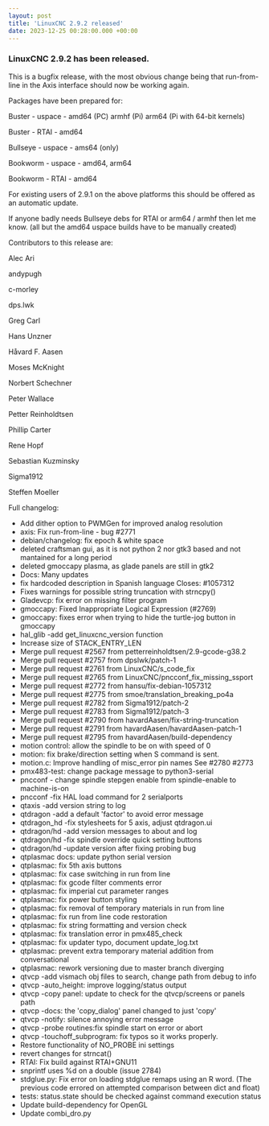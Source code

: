 ```yaml
---
layout: post
title: 'LinuxCNC 2.9.2 released'
date: 2023-12-25 00:28:00.000 +00:00
---
```


### LinuxCNC 2.9.2 has been released.

This is a bugfix release, with the
most obvious change being that run-from-line in the Axis interface
should now be working again.

Packages have been prepared for:

Buster - uspace - amd64 (PC) armhf (Pi) arm64 (Pi with 64-bit kernels)

Buster - RTAI - amd64

Bullseye - uspace - ams64 (only)

Bookworm - uspace - amd64, arm64

Bookworm - RTAI - amd64

For existing users of 2.9.1 on the above platforms this should be
offered as an automatic update.

If anyone badly needs Bullseye debs for RTAI or arm64 / armhf then let
me know. (all but the amd64 uspace builds have to be manually created)

Contributors to this release are:

Alec Ari

andypugh

c-morley

dps.lwk

Greg Carl

Hans Unzner

Håvard F. Aasen

Moses McKnight

Norbert Schechner

Peter Wallace

Petter Reinholdtsen

Phillip Carter

Rene Hopf

Sebastian Kuzminsky

Sigma1912

Steffen Moeller


Full changelog:

  * Add dither option to PWMGen for improved analog resolution
  * axis: Fix run-from-line - bug #2771
  * debian/changelog: fix epoch & white space
  * deleted craftsman gui, as it is not python 2 nor gtk3 based and
not mantained for a long period
  * deleted gmoccapy plasma, as glade panels are still in gtk2
  * Docs: Many updates
  * fix hardcoded description in Spanish language Closes: #1057312
  * Fixes warnings for possible string truncation with strncpy()
  * Gladevcp: fix error on missing filter program
  * gmoccapy: Fixed Inappropriate Logical Expression (#2769)
  * gmoccapy: fixes error when trying to hide the turtle-jog button in gmoccapy
  * hal_glib -add get_linuxcnc_version function
  * Increase size of STACK_ENTRY_LEN
  * Merge pull request #2567 from petterreinholdtsen/2.9-gcode-g38.2
  * Merge pull request #2757 from dpslwk/patch-1
  * Merge pull request #2761 from LinuxCNC/s_code_fix
  * Merge pull request #2765 from LinuxCNC/pncconf_fix_missing_ssport
  * Merge pull request #2772 from hansu/fix-debian-1057312
  * Merge pull request #2775 from smoe/translation_breaking_po4a
  * Merge pull request #2782 from Sigma1912/patch-2
  * Merge pull request #2783 from Sigma1912/patch-3
  * Merge pull request #2790 from havardAasen/fix-string-truncation
  * Merge pull request #2791 from havardAasen/havardAasen-patch-1
  * Merge pull request #2795 from havardAasen/build-dependency
  * motion control: allow the spindle to be on with speed of 0
  * motion: fix brake/direction setting when S command is sent.
  * motion.c: Improve handling of misc_error pin names See #2780 #2773
  * pmx483-test: change package message to python3-serial
  * pncconf - change spindle stepgen enable from spindle-enable to machine-is-on
  * pncconf -fix HAL load command for 2 serialports
  * qtaxis -add version string to log
  * qtdragon -add a default 'factor' to avoid error message
  * qtdragon_hd -fix stylesheets for 5 axis, adjust qtdragon.ui
  * qtdragon/hd -add version messages to about and log
  * qtdragon/hd -fix spindle override quick setting buttons
  * qtdragon/hd -update version after fixing probing bug
  * qtplasmac docs: update python serial version
  * qtplasmac: fix 5th axis buttons
  * qtplasmac: fix case switching in run from line
  * qtplasmac: fix gcode filter comments error
  * qtplasmac: fix imperial cut parameter ranges
  * qtplasmac: fix power button styling
  * qtplasmac: fix removal of temporary materials in run from line
  * qtplasmac: fix run from line code restoration
  * qtplasmac: fix string formatting and version check
  * qtplasmac: fix translation error in pmx485_check
  * qtplasmac: fix updater typo, document update_log.txt
  * qtplasmac: prevent extra temporary material addition from conversational
  * qtplasmac: rework versioning due to master branch diverging
  * qtvcp -add vismach obj files to search, change path from debug to info
  * qtvcp -auto_height: improve logging/status output
  * qtvcp -copy panel: update to check for the qtvcp/screens or panels path
  * qtvcp -docs: the 'copy_dialog' panel changed to just 'copy'
  * qtvcp -notify: silence annoying error message
  * qtvcp -probe routines:fix spindle start on error or abort
  * qtvcp -touchoff_subprogram: fix typos so it works properly.
  * Restore functionality of NO_PROBE ini settings
  * revert changes for strncat()
  * RTAI: Fix build against RTAI+GNU11
  * snprintf uses %d on a double (issue 2784)
  * stdglue.py: Fix error on loading stdglue remaps using an R word.
(The previous code errored on attempted comparison between dict and
float)
  * tests: status.state should be checked against command execution status
  * Update build-dependency for OpenGL
  * Update combi_dro.py
